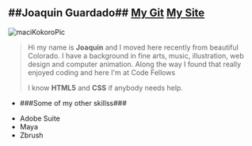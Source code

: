 ##Joaquin Guardado##
[My Git](https://github.com/macikokoro) [My Site](http://www.betwinsouls.com)
-----
>
![maciKokoroPic](http://www.betweensouls.com/img/profilePic.jpg)
>Hi my name is **Joaquin** and I moved here recently from beautiful Colorado. I have a background in fine arts, music, illustration, web design and computer animation.
>Along the way I found that really enjoyed coding and here I'm at Code Fellows
>
>I know **HTML5** and **CSS** if anybody needs help.

+ ###Some of my other skillss###
- Adobe Suite
- Maya
- Zbrush
> 
